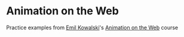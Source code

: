 # Animation on the Web

Practice examples from [Emil Kowalski](https://emilkowal.ski/)'s [Animation on the Web](https://animations.dev/) course
